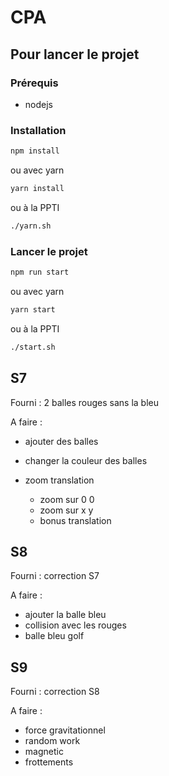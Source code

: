 # CPA

## Pour lancer le projet

### Prérequis

- nodejs

### Installation

```bash
npm install
```

ou avec yarn

```bash
yarn install
```

ou à la PPTI

```bash
./yarn.sh
```

### Lancer le projet

```bash
npm run start
```

ou avec yarn

```bash
yarn start
```

ou à la PPTI

```bash
./start.sh
```

## S7

Fourni : 2 balles rouges sans la bleu

A faire :

- ajouter des balles
- changer la couleur des balles
- zoom translation

  - zoom sur 0 0
  - zoom sur x y
  - bonus translation

## S8

Fourni : correction S7

A faire :

- ajouter la balle bleu
- collision avec les rouges
- balle bleu golf

## S9

Fourni : correction S8

A faire :

- force gravitationnel
- random work
- magnetic
- frottements
